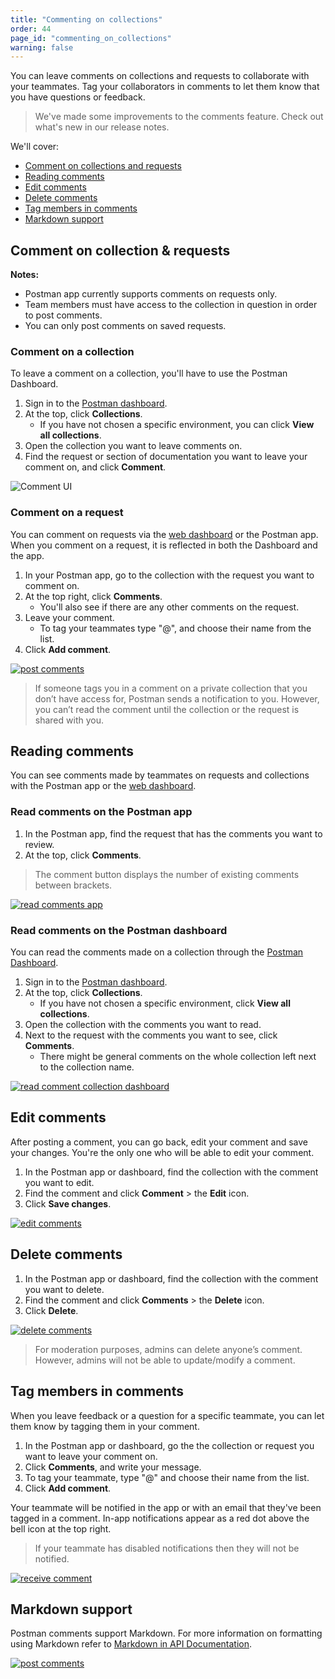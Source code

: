 ```yaml
---
title: "Commenting on collections"
order: 44
page_id: "commenting_on_collections"
warning: false
---
```


You can leave comments on collections and requests to collaborate with your teammates. Tag your collaborators in comments to let them know that you have questions or feedback.

> We've made some improvements to the comments feature. Check out what's new in our release notes.

We'll cover:

* [Comment on collections and requests](#comment-on-collections-&-requests)
* [Reading comments](#reading-comments)
* [Edit comments](#edit-comments)
* [Delete comments](#delete-comments)
* [Tag members in comments](#tag-members-in-comments)
* [Markdown support](#markdown-support)

## Comment on collection & requests

**Notes:**

* Postman app currently supports comments on requests only.
* Team members must have access to the collection in question in order to post comments.
* You can only post comments on saved requests.

### Comment on a collection

To leave a comment on a collection, you'll have to use the Postman Dashboard.

1. Sign in to the [Postman dashboard](https://app.getpostman.com).
2. At the top, click **Collections**.
   * If you have not chosen a specific environment, you can click **View all collections**.
3. Open the collection you want to leave comments on.
4. Find the request or section of documentation you want to leave your comment on, and click **Comment**.

![Comment UI](https://assets.postman.com/postman-docs/Leaving+a+comment.jpg)

### Comment on a request

You can comment on requests via the [web dashboard](https://app.getpostman.com) or the Postman app. When you comment on a request, it is reflected in both the Dashboard and the app.

1. In your Postman app, go to the collection with the request you want to comment on.
2. At the top right, click **Comments**.
   * You'll also see if there are any other comments on the request.
3. Leave your comment.
   * To tag your teammates type "@", and choose their name from the list.
4. Click **Add comment**.

[![post comments](https://assets.postman.com/postman-docs/comment-general.gif)](https://assets.postman.com/postman-docs/comment-general.gif)

> If someone tags you in a comment on a private collection that you don’t have access for, Postman sends a notification to you. However, you can’t read the comment until the collection or the request is shared with you.  

## Reading comments

You can see comments made by teammates on requests and collections with the Postman app or the [web dashboard](https://app.getpostman.com).

### Read comments on the Postman app

1. In the Postman app, find the request that has the comments you want to review.
2. At the top, click **Comments**.

> The comment button displays the number of existing comments between brackets.

[![read comments app](https://user-images.githubusercontent.com/5029719/71972448-8c1a1900-3204-11ea-8c9e-eae41eb5c54a.png)](https://user-images.githubusercontent.com/5029719/71972448-8c1a1900-3204-11ea-8c9e-eae41eb5c54a.png)

### Read comments on the Postman dashboard

You can read the comments made on a collection through the [Postman Dashboard](https://app.getpostman.com).

1. Sign in to the [Postman dashboard](https://app.getpostman.com).
2. At the top, click **Collections**.
   * If you have not chosen a specific environment, click **View all collections**.
3. Open the collection with the comments you want to read.
4. Next to the request with the comments you want to see, click **Comments**.
   * There might be general comments on the whole collection left next to the collection name.

[![read comment collection dashboard](https://user-images.githubusercontent.com/5029719/71084214-b3913f00-218c-11ea-8796-cab07431775f.gif)](https://user-images.githubusercontent.com/5029719/71084214-b3913f00-218c-11ea-8796-cab07431775f.gif)

## Edit comments

After posting a comment, you can go back, edit your comment and save your changes. You're the only one who will be able to edit your comment.

1. In the Postman app or dashboard, find the collection with the comment you want to edit.
2. Find the comment and click **Comment** > the **Edit** icon.
3. Click **Save changes**.

[![edit comments](https://user-images.githubusercontent.com/5029719/71972899-84a73f80-3205-11ea-8721-f54ac0a4a03d.png)](https://user-images.githubusercontent.com/5029719/71972899-84a73f80-3205-11ea-8721-f54ac0a4a03d.png)

## Delete comments

1. In the Postman app or dashboard, find the collection with the comment you want to delete.
2. Find the comment and click **Comments** > the **Delete** icon.
3. Click **Delete**.

[![delete comments](https://user-images.githubusercontent.com/5029719/71972924-91c42e80-3205-11ea-8b97-61142d7e6919.png)](https://user-images.githubusercontent.com/5029719/71972924-91c42e80-3205-11ea-8b97-61142d7e6919.png)

> For moderation purposes, admins can delete anyone’s comment. However, admins will not be able to update/modify a comment.

## Tag members in comments

When you leave feedback or a question for a specific teammate, you can let them know by tagging them in your comment.

1. In the Postman app or dashboard, go the the collection or request you want to leave your comment on.
2. Click **Comments**, and write your message.
3. To tag your teammate, type "@" and choose their name from the list.
4. Click **Add comment**.

Your teammate will be notified in the app or with an email that they've been tagged in a comment. In-app notifications appear as a red dot above the bell icon at the top right.

>If your teammate has disabled notifications then they will not be notified.

[![receive comment](https://user-images.githubusercontent.com/5029719/71098559-cb2af080-21a9-11ea-95ae-68b5dbb2eea9.png)](https://user-images.githubusercontent.com/5029719/71098559-cb2af080-21a9-11ea-95ae-68b5dbb2eea9.png)

## Markdown support

Postman comments support Markdown. For more information on formatting using Markdown refer to [Markdown in API Documentation](https://documenter.getpostman.com/view/33232/markdown-in-api-documentation/JsGc?version=latest).

[![post comments](https://assets.postman.com/postman-docs/comment-markdown.png)](https://assets.postman.com/postman-docs/comment-markdown.png)
